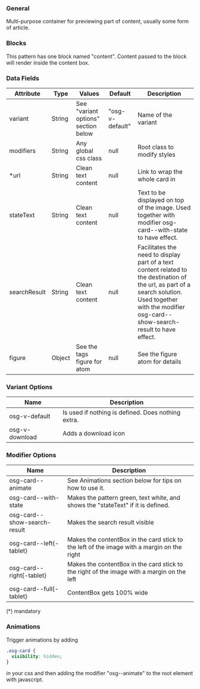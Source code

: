 ### General

Multi-purpose container for previewing part of content, usually some form of article.

### Blocks

This pattern has one block named "content". Content passed to the block will render inside the content box.

### Data Fields

| Attribute    | Type   | Values                              | Default         | Description                                                                                                                                                                                              |
| ------------ | ------ | ----------------------------------- | --------------- | -------------------------------------------------------------------------------------------------------------------------------------------------------------------------------------------------------- |
| variant      | String | See "variant options" section below | "osg-v-default" | Name of the variant                                                                                                                                                                                      |
| modifiers    | String | Any global css class                | null            | Root class to modify styles                                                                                                                                                                              |
| \*url        | String | Clean text content                  | null            | Link to wrap the whole card in                                                                                                                                                                           |
| stateText    | String | Clean text content                  | null            | Text to be displayed on top of the image. Used together with modifier osg-card--with-state to have effect.                                                                                               |
| searchResult | String | Clean text content                  | null            | Facilitates the need to display part of a text content related to the destination of the url, as part of a search solution. Used together with the modifier osg-card--show-search-result to have effect. |
| figure       | Object | See the tags figure for atom        | null            | See the figure atom for details                                                                                                                                                                          |

### Variant Options

| Name           | Description                                        |
| -------------- | -------------------------------------------------- |
| osg-v-default  | Is used if nothing is defined. Does nothing extra. |
| osg-v-download | Adds a download icon                               |

### Modifier Options

| Name                         | Description                                                                                |
| ---------------------------- | ------------------------------------------------------------------------------------------ |
| osg-card--animate            | See Animations section below for tips on how to use it.                                    |
| osg-card--with-state         | Makes the pattern green, text white, and shows the "stateText" if it is defined.           |
| osg-card--show-search-result | Makes the search result visible                                                            |
| osg-card--left{-tablet}      | Makes the contentBox in the card stick to the left of the image with a margin on the right |
| osg-card--right{-tablet}     | Makes the contentBox in the card stick to the right of the image with a margin on the left |
| osg-card--full{-tablet}      | ContentBox gets 100% wide                                                                  |

(\*) mandatory

### Animations

Trigger animations by adding

```css
.osg-card {
  visibility: hidden;
}
```

in your css and then adding the modifier "osg--animate" to the root element with javascript.
